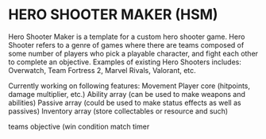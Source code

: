# HERO SHOOTER MAKER (HSM)

Hero Shooter Maker is a template for a custom hero shooter game. 
Hero Shooter refers to a genre of games where there are teams composed of some number of players who pick a playable character, and fight each other to complete an objective.
Examples of existing Hero Shooters includes: Overwatch, Team Fortress 2, Marvel Rivals, Valorant, etc.

Currently working on following features:
Movement
Player core (hitpoints, damage multiplier, etc.)
Ability array (can be used to make weapons and abilities)
Passive array (could be used to make status effects as well as passives)
Inventory array (store collectables or resource and such)

teams
objective (win condition
match timer
